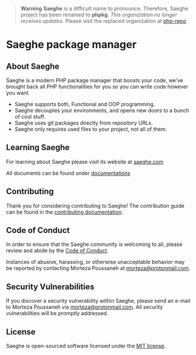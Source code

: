 > **Warning**
> **Saeghe** is a difficult name to pronounce. Therefore, Saeghe project has been renamed to **phpkg**.
> _This organization no longer receives updates._
> Please visit the replaced organization at [php-repo](https://github.com/php-repos)

# Saeghe package manager

## About Saeghe

Saeghe is a modern PHP package manager that boosts your code, 
we've brought back all PHP functionalities for you so you can write code however you want.

- Saeghe supports both, Functional and OOP programming.
- Saeghe decouples your environments, and opens new doors to a bunch of cool stuff.
- Saeghe uses git packages directly from repository URLs.
- Saeghe only requires used files to your project, not all of them.

## Learning Saeghe

For learning about Saeghe please visit its website at [saeghe.com](https://saeghe.com)

All documents can be found under [documentations](https://saeghe.com/documentations)

## Contributing

Thank you for considering contributing to Saeghe! The contribution guide can be found in the [contributing documentation](https://github.com/saeghe/saeghe/blob/master/CONTRIBUTING.md).

## Code of Conduct

In order to ensure that the Saeghe community is welcoming to all, please review and abide by the [Code of Conduct](https://github.com/saeghe/saeghe/blob/master/CODE_OF_CONDUCT.md).

Instances of abusive, harassing, or otherwise unacceptable behavior may be reported by contacting Morteza Poussaneh at [morteza@protonmail.com](mailto:morteza@protonmail.com).

## Security Vulnerabilities

If you discover a security vulnerability within Saeghe, please send an e-mail to Morteza Poussaneh via [morteza@protonmail.com](mailto:morteza@protonmail.com). All security vulnerabilities will be promptly addressed.

## License

Saeghe is open-sourced software licensed under the [MIT license](https://opensource.org/licenses/MIT).
